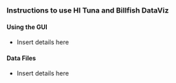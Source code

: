 ### Instructions to use HI Tuna and Billfish DataViz


#### Using the GUI

* Insert details here







#### Data Files


* Insert details here



